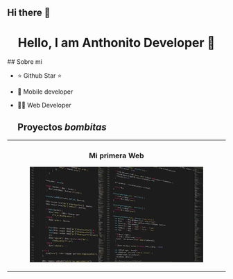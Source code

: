 ## Hi there 👋

<!--
**Anthonito31/Anthonito31** is a ✨ _special_ ✨ repository because its `README.md` (this file) appears on your GitHub profile.

Here are some ideas to get you started:

- 🔭 I’m currently working on ...
- 🌱 I’m currently learning ...
- 👯 I’m looking to collaborate on ...
- 🤔 I’m looking for help with ...
- 💬 Ask me about ...
- 📫 How to reach me: ...
- 😄 Pronouns: ...
- ⚡ Fun fact: ...
-->

<div align="center">
<h1 align="center">Hello, I am Anthonito Developer 👋</h1>
</div>
## Sobre mi

- ⭐ Github Star ⭐ 
- 📲 Mobile developer
- 👨‍💻 Web Developer

  ## Proyectos *bombitas*
<table>
<tr>
<td width="50%">
<h3 align="center">Mi primera Web</h3>
<div align="center">
<a href="https://github.com/Anthonito31/MiPrimeraWeb.git" target="_blank"><img src="https://github.com/Anthonito31/MiPrimeraWeb/blob/main/imagenes/programmingWeb.jpg" width="400" alt="Mi primera Web"></a>
<p>
<!-- <a href="https://github.com/ArisGuimera/Android-Expert" target="_blank">
<img src="https://img.shields.io/badge/CÓDIGO-ff9?style=for-the-badge&logo=github&logoColor=black">
</a>
<a href="https://youtu.be/vJapzH_46a8" target="_blank">
<img src="https://img.shields.io/badge/-Youtube-green?style=for-the-badge&color=fbfc40">
</a>
</p>
<p>Aprende a programar aplicaciones <strong>Android con Kotlin desde cero</strong> - En este curso aprenderás todo lo necesario ya que no es necesario ningún conocimiento previo. Curso <strong>GRATUITO de 12 horas</strong> con todo el código disponible para descargar.</p>
</div> -->
                                                                                      
</td>

